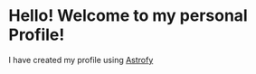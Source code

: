 # Hello! Welcome to my personal Profile!

I have created my profile using [Astrofy](https://astrofy-template.netlify.app/)
